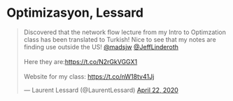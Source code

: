 # Optimizasyon, Lessard

<blockquote class="twitter-tweet"><p lang="en" dir="ltr">Discovered that the network flow lecture from my Intro to Optimzation class has been translated to Turkish! Nice to see that my notes are finding use outside the US! <a href="https://twitter.com/madsjw?ref_src=twsrc%5Etfw">@madsjw</a> <a href="https://twitter.com/JeffLinderoth?ref_src=twsrc%5Etfw">@JeffLinderoth</a> <br><br>Here they are:<a href="https://t.co/N2rGkVGGX1">https://t.co/N2rGkVGGX1</a><br><br>Website for my class: <a href="https://t.co/nW18tv41Jj">https://t.co/nW18tv41Jj</a></p>&mdash; Laurent Lessard (@LaurentLessard) <a href="https://twitter.com/LaurentLessard/status/1252989334548099077?ref_src=twsrc%5Etfw">April 22, 2020</a></blockquote> <script async src="https://platform.twitter.com/widgets.js" charset="utf-8"></script>


